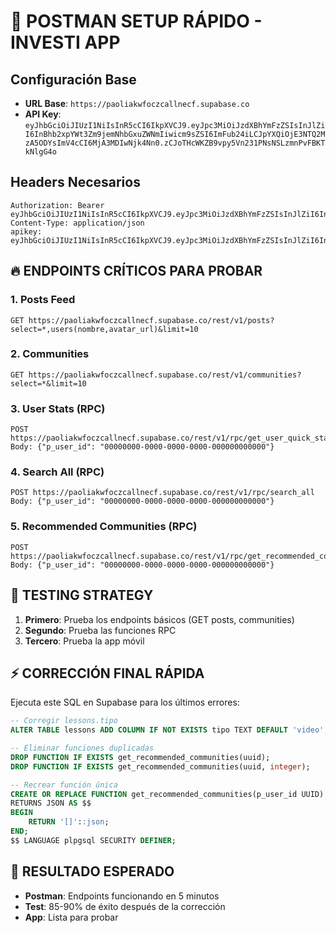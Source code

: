 # 🚀 POSTMAN SETUP RÁPIDO - INVESTI APP

## Configuración Base
- **URL Base**: `https://paoliakwfoczcallnecf.supabase.co`
- **API Key**: `eyJhbGciOiJIUzI1NiIsInR5cCI6IkpXVCJ9.eyJpc3MiOiJzdXBhYmFzZSIsInJlZiI6InBhb2xpYWt3Zm9jemNhbGxuZWNmIiwicm9sZSI6ImFub24iLCJpYXQiOjE3NTQ2MzA5ODYsImV4cCI6MjA3MDIwNjk4Nn0.zCJoTHcWKZB9vpy5Vn231PNsNSLzmnPvFBKTkNlgG4o`

## Headers Necesarios
```
Authorization: Bearer eyJhbGciOiJIUzI1NiIsInR5cCI6IkpXVCJ9.eyJpc3MiOiJzdXBhYmFzZSIsInJlZiI6InBhb2xpYWt3Zm9jemNhbGxuZWNmIiwicm9sZSI6ImFub24iLCJpYXQiOjE3NTQ2MzA5ODYsImV4cCI6MjA3MDIwNjk4Nn0.zCJoTHcWKZB9vpy5Vn231PNsNSLzmnPvFBKTkNlgG4o
Content-Type: application/json
apikey: eyJhbGciOiJIUzI1NiIsInR5cCI6IkpXVCJ9.eyJpc3MiOiJzdXBhYmFzZSIsInJlZiI6InBhb2xpYWt3Zm9jemNhbGxuZWNmIiwicm9sZSI6ImFub24iLCJpYXQiOjE3NTQ2MzA5ODYsImV4cCI6MjA3MDIwNjk4Nn0.zCJoTHcWKZB9vpy5Vn231PNsNSLzmnPvFBKTkNlgG4o
```

## 🔥 ENDPOINTS CRÍTICOS PARA PROBAR

### 1. **Posts Feed**
```
GET https://paoliakwfoczcallnecf.supabase.co/rest/v1/posts?select=*,users(nombre,avatar_url)&limit=10
```

### 2. **Communities**
```
GET https://paoliakwfoczcallnecf.supabase.co/rest/v1/communities?select=*&limit=10
```

### 3. **User Stats (RPC)**
```
POST https://paoliakwfoczcallnecf.supabase.co/rest/v1/rpc/get_user_quick_stats
Body: {"p_user_id": "00000000-0000-0000-0000-000000000000"}
```

### 4. **Search All (RPC)**
```
POST https://paoliakwfoczcallnecf.supabase.co/rest/v1/rpc/search_all
Body: {"p_user_id": "00000000-0000-0000-0000-000000000000"}
```

### 5. **Recommended Communities (RPC)**
```
POST https://paoliakwfoczcallnecf.supabase.co/rest/v1/rpc/get_recommended_communities
Body: {"p_user_id": "00000000-0000-0000-0000-000000000000"}
```

## 🎯 TESTING STRATEGY

1. **Primero**: Prueba los endpoints básicos (GET posts, communities)
2. **Segundo**: Prueba las funciones RPC
3. **Tercero**: Prueba la app móvil

## ⚡ CORRECCIÓN FINAL RÁPIDA

Ejecuta este SQL en Supabase para los últimos errores:

```sql
-- Corregir lessons.tipo
ALTER TABLE lessons ADD COLUMN IF NOT EXISTS tipo TEXT DEFAULT 'video';

-- Eliminar funciones duplicadas
DROP FUNCTION IF EXISTS get_recommended_communities(uuid);
DROP FUNCTION IF EXISTS get_recommended_communities(uuid, integer);

-- Recrear función única
CREATE OR REPLACE FUNCTION get_recommended_communities(p_user_id UUID)
RETURNS JSON AS $$
BEGIN
    RETURN '[]'::json;
END;
$$ LANGUAGE plpgsql SECURITY DEFINER;
```

## 🚀 RESULTADO ESPERADO
- **Postman**: Endpoints funcionando en 5 minutos
- **Test**: 85-90% de éxito después de la corrección
- **App**: Lista para probar
